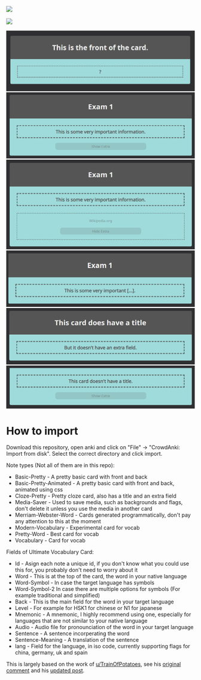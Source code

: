 ![](media/Sequence.gif)

![](media/SVID_20200324_181929_1.gif)

![](media/basic.png)
![](media/cloze_extra_hidden.png)
![](media/cloze_extra_shown.png)
![](media/cloze_with_tile.png)
![](media/noextra.png)
![](media/notittkle.png)

# How to import

Download this repository, open anki and click on "File" -> "CrowdAnki: Import from disk".
Select the correct directory and click import.

Note types (Not all of them are in this repo):
* Basic-Pretty - A pretty basic card with front and back
* Basic-Pretty-Animated - A pretty basic card with front and back, animated using css
* Cloze-Pretty - Pretty cloze card, also has a title and an extra field
* Media-Saver - Used to save media, such as backgrounds and flags, don't delete it unless you use the media in another card
* Merriam-Webster-Word - Cards generated programmatically, don't pay any attention to this at the moment
* Modern-Vocabulary - Experimental card for vocab
* Pretty-Word - Best card for vocab
* Vocabulary - Card for vocab



Fields of Ultimate Vocabulary Card:
* Id - Asign each note a unique id, if you don't know what you could use this for, you probably don't need to worry about it
* Word - This is at the top of the card, the word in your native language
* Word-Symbol - In case the target language has symbols
* Word-Symbol-2 In case there are multiple options for symbols (For example traditional and simplified)
* Back - This is the main field for the word in your target language
* Level - For example for HSK1 for chinese or N1 for japanese
* Mnemonic - A mnemonic, I highly recommend using one, especially for languages that are not similar to your native language
* Audio - Audio file for pronounciation of the word in your target language
* Sentence - A sentence incorperating the word
* Sentence-Meaning - A translation of the sentence
* lang - Field for the language, in iso code, currently supporting flags for china, germany, uk and spain 



This is largely based on the work of [u/TrainOfPotatoes](https://www.reddit.com/user/TrainOfPotatoes/), see his [original comment](https://www.reddit.com/r/Anki/comments/4n6cbf/does_anyone_have_a_goodlooking_anki_css_template/d41xugx/) and his [updated post](https://www.reddit.com/r/Anki/comments/ffs0ir/theme_an_update_to_my_previous_anki_template/).
